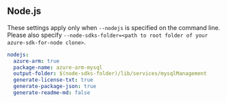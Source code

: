 ## Node.js

These settings apply only when `--nodejs` is specified on the command line.
Please also specify `--node-sdks-folder=<path to root folder of your azure-sdk-for-node clone>`.

``` yaml $(nodejs)
nodejs:
  azure-arm: true
  package-name: azure-arm-mysql
  output-folder: $(node-sdks-folder)/lib/services/mysqlManagement
  generate-license-txt: true
  generate-package-json: true
  generate-readme-md: false
```
